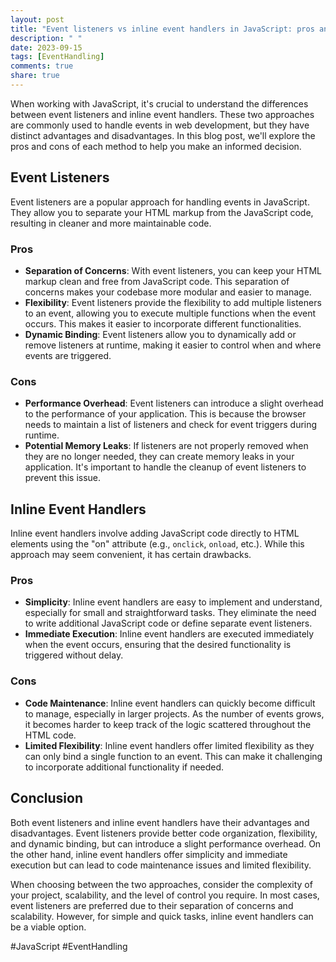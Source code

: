 ```yaml
---
layout: post
title: "Event listeners vs inline event handlers in JavaScript: pros and cons"
description: " "
date: 2023-09-15
tags: [EventHandling]
comments: true
share: true
---
```


When working with JavaScript, it's crucial to understand the differences between event listeners and inline event handlers. These two approaches are commonly used to handle events in web development, but they have distinct advantages and disadvantages. In this blog post, we'll explore the pros and cons of each method to help you make an informed decision.

## Event Listeners ##
Event listeners are a popular approach for handling events in JavaScript. They allow you to separate your HTML markup from the JavaScript code, resulting in cleaner and more maintainable code.

### Pros ###
- **Separation of Concerns**: With event listeners, you can keep your HTML markup clean and free from JavaScript code. This separation of concerns makes your codebase more modular and easier to manage.
- **Flexibility**: Event listeners provide the flexibility to add multiple listeners to an event, allowing you to execute multiple functions when the event occurs. This makes it easier to incorporate different functionalities.
- **Dynamic Binding**: Event listeners allow you to dynamically add or remove listeners at runtime, making it easier to control when and where events are triggered.

### Cons ###
- **Performance Overhead**: Event listeners can introduce a slight overhead to the performance of your application. This is because the browser needs to maintain a list of listeners and check for event triggers during runtime.
- **Potential Memory Leaks**: If listeners are not properly removed when they are no longer needed, they can create memory leaks in your application. It's important to handle the cleanup of event listeners to prevent this issue.

## Inline Event Handlers ##
Inline event handlers involve adding JavaScript code directly to HTML elements using the "on" attribute (e.g., `onclick`, `onload`, etc.). While this approach may seem convenient, it has certain drawbacks.

### Pros ###
- **Simplicity**: Inline event handlers are easy to implement and understand, especially for small and straightforward tasks. They eliminate the need to write additional JavaScript code or define separate event listeners.
- **Immediate Execution**: Inline event handlers are executed immediately when the event occurs, ensuring that the desired functionality is triggered without delay.

### Cons ###
- **Code Maintenance**: Inline event handlers can quickly become difficult to manage, especially in larger projects. As the number of events grows, it becomes harder to keep track of the logic scattered throughout the HTML code.
- **Limited Flexibility**: Inline event handlers offer limited flexibility as they can only bind a single function to an event. This can make it challenging to incorporate additional functionality if needed.

## Conclusion ##
Both event listeners and inline event handlers have their advantages and disadvantages. Event listeners provide better code organization, flexibility, and dynamic binding, but can introduce a slight performance overhead. On the other hand, inline event handlers offer simplicity and immediate execution but can lead to code maintenance issues and limited flexibility.

When choosing between the two approaches, consider the complexity of your project, scalability, and the level of control you require. In most cases, event listeners are preferred due to their separation of concerns and scalability. However, for simple and quick tasks, inline event handlers can be a viable option.

#JavaScript #EventHandling